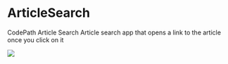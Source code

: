 # ArticleSearch
CodePath Article Search
Article search app that opens a link to the article once you click on it

<img src="https://github.com/jemarasmith/ArticleSearch/blob/main/articlesearch.gif" />
